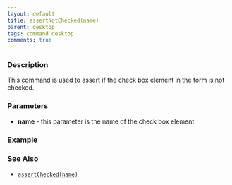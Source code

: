 ```yaml
---
layout: default
title: assertNotChecked(name)
parent: desktop
tags: command desktop
comments: true
---
```

### Description

This command is used to assert if the check box element in the form is not checked.

### Parameters

- **name** - this parameter is the name of the check box element

### Example


### See Also

- [`assertChecked(name)`](assertChecked(name))